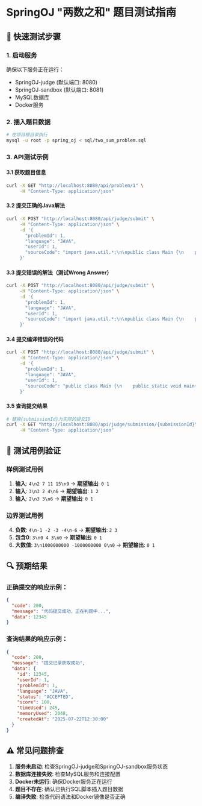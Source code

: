 # SpringOJ "两数之和" 题目测试指南

## 🚀 快速测试步骤

### 1. 启动服务
确保以下服务正在运行：
- SpringOJ-judge (默认端口: 8080)
- SpringOJ-sandbox (默认端口: 8081)
- MySQL数据库
- Docker服务

### 2. 插入题目数据
```bash
# 在项目根目录执行
mysql -u root -p spring_oj < sql/two_sum_problem.sql
```

### 3. API测试示例

#### 3.1 获取题目信息
```bash
curl -X GET "http://localhost:8080/api/problem/1" \
     -H "Content-Type: application/json"
```

#### 3.2 提交正确的Java解法
```bash
curl -X POST "http://localhost:8080/api/judge/submit" \
     -H "Content-Type: application/json" \
     -d '{
       "problemId": 1,
       "language": "JAVA",
       "userId": 1,
       "sourceCode": "import java.util.*;\n\npublic class Main {\n    public static void main(String[] args) {\n        Scanner sc = new Scanner(System.in);\n        int n = sc.nextInt();\n        int[] nums = new int[n];\n        for (int i = 0; i < n; i++) {\n            nums[i] = sc.nextInt();\n        }\n        int target = sc.nextInt();\n        \n        Map<Integer, Integer> map = new HashMap<>();\n        for (int i = 0; i < n; i++) {\n            int complement = target - nums[i];\n            if (map.containsKey(complement)) {\n                System.out.println(map.get(complement) + \" \" + i);\n                return;\n            }\n            map.put(nums[i], i);\n        }\n    }\n}"
     }'
```

#### 3.3 提交错误的解法（测试Wrong Answer）
```bash
curl -X POST "http://localhost:8080/api/judge/submit" \
     -H "Content-Type: application/json" \
     -d '{
       "problemId": 1,
       "language": "JAVA",
       "userId": 1,
       "sourceCode": "import java.util.*;\n\npublic class Main {\n    public static void main(String[] args) {\n        Scanner sc = new Scanner(System.in);\n        int n = sc.nextInt();\n        for (int i = 0; i < n; i++) {\n            sc.nextInt();\n        }\n        int target = sc.nextInt();\n        System.out.println(\"0 0\"); // 错误答案\n    }\n}"
     }'
```

#### 3.4 提交编译错误的代码
```bash
curl -X POST "http://localhost:8080/api/judge/submit" \
     -H "Content-Type: application/json" \
     -d '{
       "problemId": 1,
       "language": "JAVA",
       "userId": 1,
       "sourceCode": "public class Main {\n    public static void main(String[] args) {\n        System.out.println(\"Hello\");\n        // 语法错误：缺少分号\n        int x = 5\n    }\n}"
     }'
```

#### 3.5 查询提交结果
```bash
# 替换{submissionId}为实际的提交ID
curl -X GET "http://localhost:8080/api/judge/submission/{submissionId}" \
     -H "Content-Type: application/json"
```

## 📝 测试用例验证

### 样例测试用例
1. **输入**: `4\n2 7 11 15\n9` → **期望输出**: `0 1`
2. **输入**: `3\n3 2 4\n6` → **期望输出**: `1 2`
3. **输入**: `2\n3 3\n6` → **期望输出**: `0 1`

### 边界测试用例
4. **负数**: `4\n-1 -2 -3 -4\n-6` → **期望输出**: `2 3`
5. **包含0**: `3\n0 4 3\n0` → **期望输出**: `0 1`
6. **大数值**: `3\n1000000000 -1000000000 0\n0` → **期望输出**: `0 1`

## 🔍 预期结果

### 正确提交的响应示例：
```json
{
  "code": 200,
  "message": "代码提交成功，正在判题中...",
  "data": 12345
}
```

### 查询结果的响应示例：
```json
{
  "code": 200,
  "message": "提交记录获取成功",
  "data": {
    "id": 12345,
    "userId": 1,
    "problemId": 1,
    "language": "JAVA",
    "status": "ACCEPTED",
    "score": 100,
    "timeUsed": 245,
    "memoryUsed": 2048,
    "createdAt": "2025-07-22T12:30:00"
  }
}
```

## ⚠️ 常见问题排查

1. **服务未启动**: 检查SpringOJ-judge和SpringOJ-sandbox服务状态
2. **数据库连接失败**: 检查MySQL服务和连接配置
3. **Docker未运行**: 确保Docker服务正在运行
4. **题目不存在**: 确认已执行SQL脚本插入题目数据
5. **编译失败**: 检查代码语法和Docker镜像是否正确
